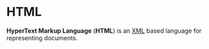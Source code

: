# HTML

**HyperText Markup Language** (**HTML**) is an [XML](./xml) based language for
representing documents.
